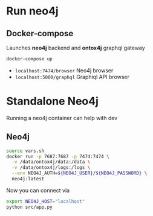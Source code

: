 # Run neo4j

## Docker-compose
Launches **neo4j** backend and **ontox4j** graphql gateway

```sh
docker-compose up
```
* `localhost:7474/browser` Neo4j browser
* `localhost:5000/graphql` Graphiql API browser

# Standalone Neo4j
Running a neo4j container can help with dev

## Neo4j 
```bash
source vars.sh
docker run -p 7687:7687 -p 7474:7474 \
  -v /data/ontox4j/data:/data \
  -v /data/ontox4j/logs:/logs \
  --env NEO4J_AUTH=${NEO4J_USER}/${NEO4J_PASSWORD} \
  neo4j:latest
```

Now you can connect via

```bash
export NEO4J_HOST="localhost"
python src/app.py
```
